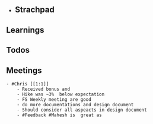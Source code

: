 - ## Strachpad
## Learnings
## Todos
## Meetings
	- #Chris [[1:1]]
		- Received bonus and
		- Hike was ~3%  below expectation
		- FS Weekly meeting are good
		- do more documentations and design document
		- Should consider all aspeacts in design document
		- #Feedback #Mahesh is  great as